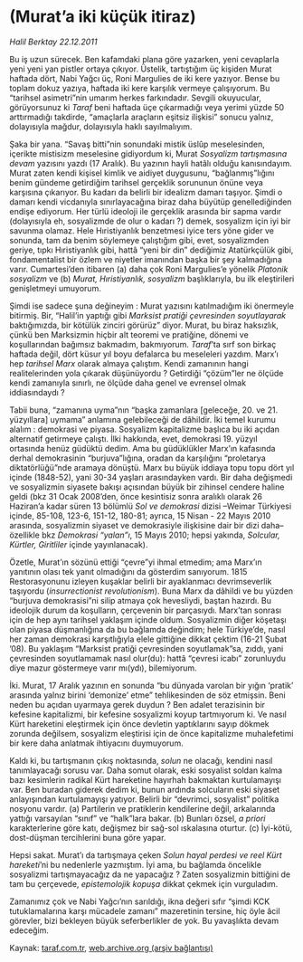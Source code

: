 # (Murat’a iki küçük itiraz)

*Halil Berktay 22.12.2011*

<div class="yazi"><p>Bu iş uzun sürecek. Ben kafamdaki plana göre yazarken, yeni cevaplarla yeni yeni yan pistler ortaya çıkıyor. Üstelik, tartıştığım üç kişiden Murat haftada dört, Nabi Yağcı üç, Roni Margulies de iki kere yazıyor. Bense bu toplam dokuz yazıya, haftada iki kere karşılık vermeye çalışıyorum. Bu “tarihsel asimetri”nin umarım herkes farkındadır. Sevgili okuyucular, görüyorsunuz ki <i>Taraf</i> beni haftada üçe çıkarmadığı veya yerimi yüzde 50 arttırmadığı takdirde, “amaçlarla araçların eşitsiz ilişkisi” sonucu yalnız, dolayısıyla mağdur, dolayısıyla haklı sayılmalıyım. </p>
<p>Şaka bir yana. “Savaş bitti”nin sonundaki mistik üslûp meselesinden, içerikte mistisizm meselesine gidiyordum ki, Murat <i>Sosyalizm tartışmasına devam</i> yazısını yazdı (17 Aralık). Bu yazının hayli hatâlı olduğu kanısındayım. Murat zaten kendi kişisel kimlik ve aidiyet duygusunu, “bağlanmış”lığını benim gündeme getirdiğim tarihsel gerçeklik sorununun önüne veya karşısına çıkarıyor. Bu kadarı da belirli bir idealizm damarı taşıyor. Şimdi o damarı kendi vicdanıyla sınırlayacağına biraz daha büyütüp genellediğinden endişe ediyorum. Her türlü ideoloji ile gerçeklik arasında bir sapma vardır (dolayısıyla eh, sosyalizmde de olur o kadarı ?) demek, sosyalizm için iyi bir savunma olamaz. Hele Hıristiyanlık benzetmesi iyice ters yöne gider ve sonunda, tam da benim söylemeye çalıştığım gibi, evet, sosyalizmden geriye, tıpkı Hıristiyanlık gibi, hattâ “yeni bir din” dediğimiz Atatürkçülük gibi, fondamentalist bir özlem ve niyetler imanından başka bir şey kalmadığına varır. Cumartesi’den itibaren (a) daha çok Roni Margulies’e yönelik <i>Platonik sosyalizm</i> ve (b) <i>Murat, Hıristiyanlık, sosyalizm</i> başlıklarıyla, bu ilk eleştirileri genişletmeyi umuyorum. </p>
<p>Şimdi ise sadece şuna değineyim : Murat yazısını katılmadığım iki önermeyle bitirmiş. Bir, “Halil’in yaptığı gibi <i>Marksist pratiği çevresinden soyutlayarak</i> baktığımızda, bir kötülük zinciri görürüz” diyor. Murat, bu biraz haksızlık, çünkü ben Marksizmin hiçbir alt teoremi ve pratiğine, dönemi ve koşullarından bağımsız bakmadım, bakmıyorum. <i>Taraf</i>’ta sırf son birkaç haftada değil, dört küsur yıl boyu defalarca bu meseleleri yazdım. Marx’ı hep <i>tarihsel Marx</i> olarak almaya çalıştım. Kendi zamanının hangi realitelerinden yola çıkarak düşünüyordu ? Getirdiği “çözüm”ler ne ölçüde kendi zamanıyla sınırlı, ne ölçüde daha genel ve evrensel olmak iddiasındaydı ? </p>
<p>Tabii buna, “zamanına uyma”nın “başka zamanlara [geleceğe, 20. ve 21. yüzyıllara] uymama” anlamına gelebileceği de dâhildir. İki temel kurumu alalım : demokrasi ve piyasa. Sosyalizm kapitalizme başlıca bu iki açıdan alternatif getirmeye çalıştı. İlki hakkında, evet, demokrasi 19. yüzyıl ortasında henüz güdüktü dedim. Ama bu güdüklükler Marx’ın kafasında derhal demokrasinin “burjuva”lığına, oradan da karşılığını “proletarya diktatörlüğü”nde aramaya dönüştü. Marx bu büyük iddiaya topu topu dört yıl içinde (1848-52), yani 30-34 yaşları arasındayken vardı. Bir daha değişmedi ve sosyalizmin siyasete bakışı açısından büyük bir zihinsel cendere haline geldi (bkz 31 Ocak 2008’den, önce kesintisiz sonra aralıklı olarak 26 Haziran’a kadar süren 13 bölümlü <i>Sol ve demokrasi</i> dizisi –Weimar Türkiyesi içinde, 85-108, 123-6, 151-12, 180-81; ayrıca, 15 Nisan - 22 Mayıs 2010 arasında, sosyalizmin siyaset ve demokrasiyle ilişkisine dair bir dizi daha– özellikle bkz <i>Demokrasi “yalan”ı</i>, 15 Mayıs 2010; hepsi yakında, <i>Solcular, Kürtler, Giritliler</i> içinde yayınlanacak). </p>
<p>Özetle, Murat’ın sözünü ettiği “çevre”yi ihmal etmedim; ama Marx’ın yanıtının olası tek yanıt olmadığını da gösterdim sanıyorum. 1815 Restorasyonunu izleyen kuşaklar belirli bir ayaklanmacı devrimseverlik taşıyordu (<i>insurrectionist revolutionism</i>). Buna Marx da dâhildi ve bu yüzden “burjuva demokrasisi”ni silip atmaya çok hevesliydi, baştan hazırdı. Bu ideolojik durum da koşulların, çerçevenin bir parçasıydı. Marx’tan sonrası için de hep aynı tarihsel yaklaşım içinde oldum. Sosyalizmin diğer köşetaşı olan piyasa düşmanlığına da bu bağlamda değindim; hele Türkiye’de, nasıl her zaman demokrasi karşıtlığıyla elele gittiğine dikkat çektim (16-21 Şubat ’08). Bu yaklaşım “Marksist pratiği çevresinden soyutlamak”sa, zıddı, yani çevresinden soyutlamamak nasıl olur(du): hattâ “çevresi icabı” zorunluydu diye mazur göstermeye varır mı(ydı), bilemiyorum. </p>
<p>İki. Murat, 17 Aralık yazının en sonunda “bu dünyada varolan bir yığın ‘pratik’ arasında yalnız birini ‘demonize’ etme” tehlikesinden de söz etmişsin. Beni neden bu açıdan uyarmaya gerek duydun ? Ben adalet terazisinin bir kefesine kapitalizmi, bir kefesine sosyalizmi koyup tartmıyorum ki. Ve nasıl Kürt hareketini eleştirmek için önce devletin yaptıklarını sayıp dökmek zorunda değilsem, sosyalizm eleştirisi için de önce kapitalizme muhalefetimi bir kere daha anlatmak ihtiyacını duymuyorum. </p>
<p>Kaldı ki, bu tartışmanın çıkış noktasında, <i>solun</i> ne olacağı, kendini nasıl tanımlayacağı sorusu var. Daha somut olarak, eski sosyalist soldan kalma bazı kesimlerin radikal Kürt hareketine hayırhah bakmaktan kurtulamayışı var. Ben buradan giderek dedim ki, bunun ardında solcuların eski siyaset anlayışından kurtulamayışı yatıyor. Belirli bir “devrimci, sosyalist” politika nosyonu vardır. (a) Partilerin ve pratiklerin kendilerine değil, arkalarında yattığı varsayılan “sınıf” ve “halk”lara bakar. (b) Bunları özsel, <i>a priori</i> karakterlerine göre katı, değişmez bir sağ-sol ıskalasına oturtur. (c) İyi-kötü, dost-düşman tercihlerini buna göre yapar. </p>
<p>Hepsi sakat. Murat’ı da tartışmaya çeken <i>Solun hayal perdesi ve reel Kürt hareketi</i>’ni bu nedenlerle yazmıştım. İyi ama, bu bağlamda öncelikle sosyalizmi tartışmayacağız da ne yapacağız ? Zaten sosyalizmin bittiğini de tam bu çerçevede, <i>epistemolojik kopuşa</i> dikkat çekmek için vurguladım. </p>
<p>Zamanımız çok ve Nabi Yağcı’nın sarıldığı, ikna değeri sıfır “şimdi KCK tutuklamalarına karşı mücadele zamanı” mazeretinin tersine, hiç öyle âcil görevler, bizi bekleyen büyük seferberlikler de yok. Bu yavaşlıkta devam edeceğim.</p>
</div>

Kaynak: [taraf.com.tr](http://www.taraf.com.tr/halil-berktay/makale-murat-a-iki-kucuk-itiraz.htm), [web.archive.org (arşiv bağlantısı)](http://web.archive.org/web/20131022112458/http://www.taraf.com.tr/halil-berktay/makale-murat-a-iki-kucuk-itiraz.htm)

